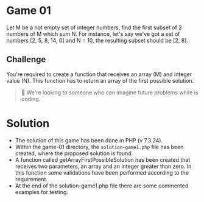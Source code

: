 # Game 01

Let M be a not empty set of integer numbers, find the first subset of 2 numbers of M which sum N. For instance, let's say we've got a set of numbers [2, 5, 8, 14, 0] and N = 10, the resulting subset should be [2, 8].

## Challenge
You're required to create a function that receives an array (M) and integer value (N). This function has to return an array of the first possible solution.


> 🚨 We're looking to someone who can imagine future problems while is coding.

 # Solution
- The solution of this game has been done in PHP (v 7.3.24).
- Within the game-01 directory, the `solution-game1.php` file has been created, where the proposed solution is found.
- A function called getArrayFirstPossibleSolution has been created that receives two parameters, an array and an integer greater than zero. In this function some validations have been performed according to the requirement.
- At the end of the solution-game1.php file there are some commented examples for testing.


